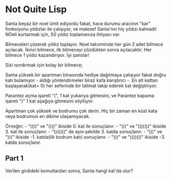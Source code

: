 Not Quite Lisp
==============

Santa beyaz bir noel ümit ediyordu fakat, hava durumu aracının "kar" fonksiyonu yıldızlar ile çalışıyor, ve malesef Santa'nın hiç yıldızı kalmadı! NOeli kurtarmak için, 50 yıldız toplamanıza ihtiyacı var.

Bilmeceleri çözerek yıldız toplayın. Noel takviminde her gün 2 adet bilmece açılacak. İkinci bilmece, ilk bilmeceyi çözdükten sonra açılacaktır. Her bilmece 1 yıldız kazandırıyor. İyi şanslar!

Sizi ısındırmak için kolay bir bilmece;

Santa yüksek bir apartman binasında hediye dağıtmaya çalışıyor fakat doğru katı bulamıyor - aldığı yönlendirmeler biraz kafa karıştırıcı -. En alt kattan başlayarak(kat= 0) her seferinde bir talimat takip ederek kat değiştiriyor.

Parantez açma işareti "(", 1 kat yukarıya gitmesini, ve Parantez kapama işareti ")" 1 kat aşağıya gitmesini söylüyor.

Apartman çok yüksek ve bodrumu çok derin. Hiç bir zaman en küst kata veya bodrumun en dibine ulaşamıyacak.

Örneğin:
	- "(())" ve "()()" ikiside 0. kat ile sonuçlanır.
	- "(((" ve "(()(()(" ikiside 3. kat ile sonuçlanır.
	- "))(((((" de aynı şekilde 3. katda sonuçlanır.
	- "())" ve "))(" ikiside -1. katda(ilk bodrum katı) sonuçlanır.
	- ")))" ve ")())())" ikiside -3. katda sonuçlanır.

Part 1
----
Verilen girdideki komutlardan sonra, Santa hangi kat'da olur?
